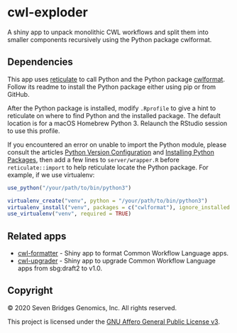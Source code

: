 # cwl-exploder

A shiny app to unpack monolithic CWL workflows and split them into smaller components recursively using the Python package cwlformat.

## Dependencies

This app uses [reticulate](https://rstudio.github.io/reticulate/) to call Python and the Python package [cwlformat](https://github.com/rabix/cwl-format). Follow its readme to install the Python package either using pip or from GitHub.

After the Python package is installed, modify `.Rprofile` to give a hint to reticulate on where to find Python and the installed package. The default location is for a macOS Homebrew Python 3. Relaunch the RStudio session to use this profile.

If you encountered an error on unable to import the Python module, please consult the articles [Python Version Configuration](https://rstudio.github.io/reticulate/articles/versions.html) and [Installing Python Packages](https://rstudio.github.io/reticulate/articles/python_packages.html), then add a few lines to `server/wrapper.R` before `reticulate::import` to help reticulate locate the Python package. For example, if we use virtualenv:

```r
use_python("/your/path/to/bin/python3")

virtualenv_create("venv", python = "/your/path/to/bin/python3")
virtualenv_install("venv", packages = c("cwlformat"), ignore_installed = FALSE)
use_virtualenv("venv", required = TRUE)
```

## Related apps

- [cwl-formatter](https://github.com/nanxstats/cwl-formatter) - Shiny app to format Common Workflow Language apps.
- [cwl-upgrader](https://github.com/nanxstats/cwl-upgrader) - Shiny app to upgrade Common Workflow Language apps from sbg:draft2 to v1.0.

## Copyright

© 2020 Seven Bridges Genomics, Inc. All rights reserved.

This project is licensed under the [GNU Affero General Public License v3](LICENSE).

